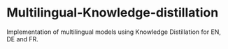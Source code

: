 # Multilingual-Knowledge-distillation

Implementation of multilingual models using Knowledge Distillation for EN, DE and FR.
